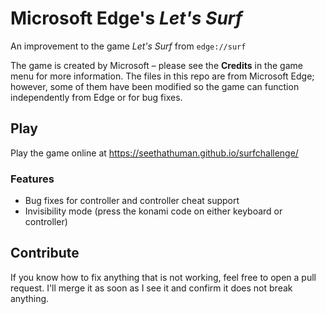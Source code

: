 # Microsoft Edge's *Let's Surf*
An improvement to the game *Let's Surf* from ``edge://surf``

The game is created by Microsoft – please see the **Credits** in the game menu for more information. The files in this repo are from Microsoft Edge; however, some of them have been modified so the game can function independently from Edge or for bug fixes.

## Play
Play the game online at https://seethathuman.github.io/surfchallenge/

### Features
- Bug fixes for controller and controller cheat support
- Invisibility mode (press the konami code on either keyboard or controller)
  
## Contribute
If you know how to fix anything that is not working, feel free to open a pull request. I'll merge it as soon as I see it and confirm it does not break anything.
